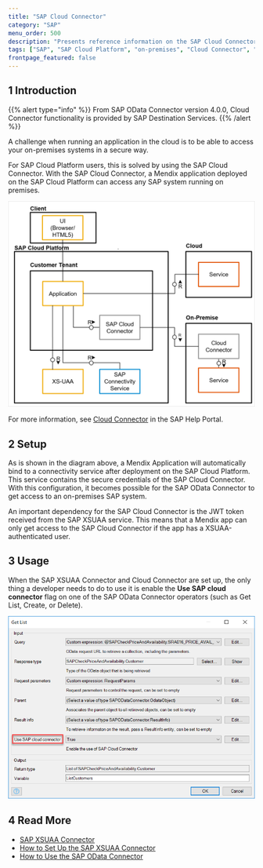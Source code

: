 ```yaml
---
title: "SAP Cloud Connector"
category: "SAP"
menu_order: 500
description: "Presents reference information on the SAP Cloud Connector."
tags: ["SAP", "SAP Cloud Platform", "on-premises", "Cloud Connector", "Destination Services"]
frontpage_featured: false
---
```


## 1 Introduction

{{% alert type="info" %}}
From SAP OData Connector version 4.0.0, Cloud Connector functionality is provided by SAP Destination Services.
{{% /alert %}}

A challenge when running an application in the cloud is to be able to access your on-premises systems in a secure way.

For SAP Cloud Platform users, this is solved by using the SAP Cloud Connector. With the SAP Cloud Connector, a Mendix application deployed on the SAP Cloud Platform can access any SAP system running on premises.

![](attachments/sap-cloud-connector/connectivity-service.png)

For more information, see [Cloud Connector](https://help.sap.com/viewer/cca91383641e40ffbe03bdc78f00f681/Cloud/en-US/e6c7616abb5710148cfcf3e75d96d596.html
) in the SAP Help Portal.

## 2 Setup

As is shown in the diagram above, a Mendix Application will automatically bind to a connectivity service after deployment on the SAP Cloud Platform. This service contains the secure credentials of the SAP Cloud Connector. With this configuration, it becomes possible  for the SAP OData Connector to get access to an on-premises SAP system.

An important dependency for the SAP Cloud Connector is the JWT token received from the SAP XSUAA service. This means that a Mendix app can only get access to the SAP Cloud Connector if the app has a XSUAA-authenticated user.

## 3 Usage

When the SAP XSUAA Connector and Cloud Connector are set up, the only thing a developer needs to do to use it is enable the **Use SAP cloud connector** flag on one of the SAP OData Connector operators (such as Get List, Create, or Delete).

![](attachments/sap-cloud-connector/cloud-connector.png)

## 4 Read More

* [SAP XSUAA Connector](sap-xsuaa-connector)
* [How to Set Up the SAP XSUAA Connector](/partners/sap/use-sap-xsuaa-connector)
* [How to Use the SAP OData Connector](/partners/sap/use-sap-odata-connector)
